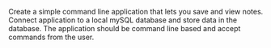 Create a simple command line application that lets you save and view notes. Connect application to a local mySQL database and store data in the database. 
The application should be command line based and accept commands from the user.